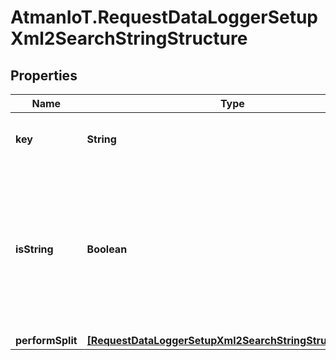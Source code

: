 # AtmanIoT.RequestDataLoggerSetupXml2SearchStringStructure

## Properties

Name | Type | Description | Notes
------------ | ------------- | ------------- | -------------
**key** | **String** | XML key containing parent attribute | 
**isString** | **Boolean** | Flag for selecting if parent value is the entire string contained in the provided XML Key.  If set to true performSplit must be defined | 
**performSplit** | [**[RequestDataLoggerSetupXml2SearchStringStructureSplit]**](RequestDataLoggerSetupXml2SearchStringStructureSplit.md) |  | 


